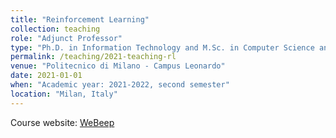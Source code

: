 ```yaml
---
title: "Reinforcement Learning"
collection: teaching
role: "Adjunct Professor"
type: "Ph.D. in Information Technology and M.Sc. in Computer Science and Engineering, Co-lecturer: Prof. Marcello Restelli"
permalink: /teaching/2021-teaching-rl
venue: "Politecnico di Milano - Campus Leonardo"
date: 2021-01-01
when: "Academic year: 2021-2022, second semester"
location: "Milan, Italy"
---
```


Course website: [WeBeep](https://webeep.polimi.it/course/view.php?id=1334) 
